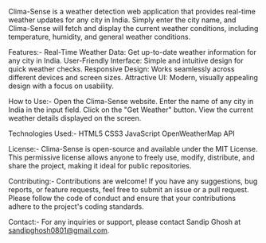 Clima-Sense is a weather detection web application that provides real-time weather updates for any city in India. Simply enter the city name, and Clima-Sense will fetch and display the current weather conditions, including temperature, humidity, and general weather conditions.

Features:-
Real-Time Weather Data: Get up-to-date weather information for any city in India.
User-Friendly Interface: Simple and intuitive design for quick weather checks.
Responsive Design: Works seamlessly across different devices and screen sizes.
Attractive UI: Modern, visually appealing design with a focus on usability.

How to Use:-
Open the Clima-Sense website.
Enter the name of any city in India in the input field.
Click on the "Get Weather" button.
View the current weather details displayed on the screen.

Technologies Used:-
HTML5
CSS3
JavaScript
OpenWeatherMap API

License:-
Clima-Sense is open-source and available under the MIT License. This permissive license allows anyone to freely use, modify, distribute, and share the project, making it ideal for public repositories.

Contributing:-
Contributions are welcome! If you have any suggestions, bug reports, or feature requests, feel free to submit an issue or a pull request. Please follow the code of conduct and ensure that your contributions adhere to the project's coding standards.

Contact:-
For any inquiries or support, please contact Sandip Ghosh at sandipghosh0801@gmail.com.
